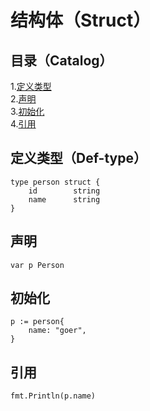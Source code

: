 # 结构体（Struct）
## 目录（Catalog）
1.[定义类型](https://github.com/EvenBoom/GO-MYGO/blob/master/struct/README.md#%E5%AE%9A%E4%B9%89%E7%B1%BB%E5%9E%8Bdef-type)</br>
2.[声明](https://github.com/EvenBoom/GO-MYGO/blob/master/struct/README.md#%E5%A3%B0%E6%98%8E)</br>
3.[初始化](https://github.com/EvenBoom/GO-MYGO/blob/master/struct/README.md#%E5%88%9D%E5%A7%8B%E5%8C%96)</br>
4.[引用](https://github.com/EvenBoom/GO-MYGO/blob/master/struct/README.md#%E5%BC%95%E7%94%A8)</br>
## 定义类型（Def-type）
```
type person struct {
	id        string
	name      string
}
```
## 声明
```
var p Person
```
## 初始化
```
p := person{
	name: "goer",
}
```
## 引用
```
fmt.Println(p.name)
```
